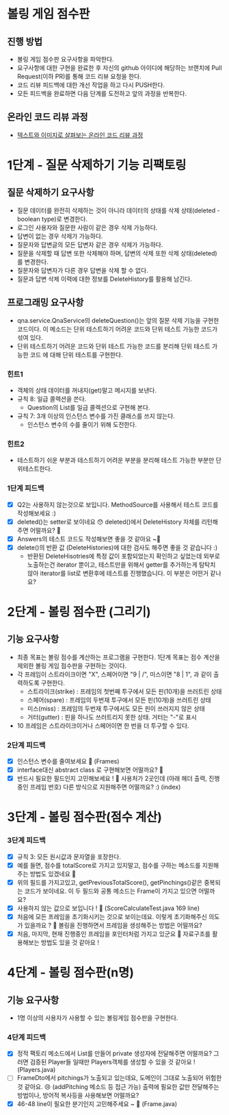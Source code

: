 # 볼링 게임 점수판
## 진행 방법
* 볼링 게임 점수판 요구사항을 파악한다.
* 요구사항에 대한 구현을 완료한 후 자신의 github 아이디에 해당하는 브랜치에 Pull Request(이하 PR)를 통해 코드 리뷰 요청을 한다.
* 코드 리뷰 피드백에 대한 개선 작업을 하고 다시 PUSH한다.
* 모든 피드백을 완료하면 다음 단계를 도전하고 앞의 과정을 반복한다.

## 온라인 코드 리뷰 과정
* [텍스트와 이미지로 살펴보는 온라인 코드 리뷰 과정](https://github.com/next-step/nextstep-docs/tree/master/codereview)

# 1단계 - 질문 삭제하기 기능 리팩토링
##  질문 삭제하기 요구사항
- 질문 데이터를 완전히 삭제하는 것이 아니라 데이터의 상태를 삭제 상태(deleted - boolean type)로 변경한다.
- 로그인 사용자와 질문한 사람이 같은 경우 삭제 가능하다.
- 답변이 없는 경우 삭제가 가능하다.
- 질문자와 답변글의 모든 답변자 같은 경우 삭제가 가능하다.
- 질문을 삭제할 때 답변 또한 삭제해야 하며, 답변의 삭제 또한 삭제 상태(deleted)를 변경한다.
- 질문자와 답변자가 다른 경우 답변을 삭제 할 수 없다.
- 질문과 답변 삭제 이력에 대한 정보를 DeleteHistory를 활용해 남긴다.

## 프로그래밍 요구사항
- qna.service.QnaService의 deleteQuestion()는 앞의 질문 삭제 기능을 구현한 코드이다. 이 메소드는 단위 테스트하기 어려운 코드와 단위 테스트 가능한 코드가 섞여 있다.
- 단위 테스트하기 어려운 코드와 단위 테스트 가능한 코드를 분리해 단위 테스트 가능한 코드 에 대해 단위 테스트를 구현한다.
### 힌트1
- 객체의 상태 데이터를 꺼내지(get)말고 메시지를 보낸다.
- 규칙 8: 일급 콜렉션을 쓴다.
    - Question의 List를 일급 콜렉션으로 구현해 본다.
- 규칙 7: 3개 이상의 인스턴스 변수를 가진 클래스를 쓰지 않는다.
    - 인스턴스 변수의 수를 줄이기 위해 도전한다.
### 힌트2
- 테스트하기 쉬운 부분과 테스트하기 어려운 부분을 분리해 테스트 가능한 부분만 단위테스트한다.

### 1단계 피드백
- [x] Q2는 사용하지 않는것으로 보입니다. MethodSource를 사용해서 테스트 코드를 작성해보세요 :)
- [x] deleted()는 setter로 보이네요 😯 deleted()에서 DeleteHistory 자체를 리턴해주면 어떨까요? 🤔
- [x] Answers의 테스트 코드도 작성해보면 좋을 것 같아요 ~🙂
- [x] delete()의 반환 값 (DeleteHistories)에 대한 검사도 해주면 좋을 것 같습니다 :) 
    - 반환된 DeleteHisotries에 특정 값이 포함되었는지 확인하고 싶었는데 외부로 노출하는건 iterator 뿐이고, 테스트만을 위해서 getter를 추가하는게 탐탁치 않아 iterator를 list로 변환후에 테스트를 진행했습니다. 이 부분은 어떤거 같나요?
    
# 2단계 - 볼링 점수판 (그리기)
## 기능 요구사항
- 최종 목표는 볼링 점수를 계산하는 프로그램을 구현한다. 1단계 목표는 점수 계산을 제외한 볼링 게임 점수판을 구현하는 것이다.
- 각 프레임이 스트라이크이면 "X", 스페어이면 "9 | /", 미스이면 "8 | 1", 과 같이 출력하도록 구현한다.
    - 스트라이크(strike) : 프레임의 첫번째 투구에서 모든 핀(10개)을 쓰러트린 상태
    - 스페어(spare) : 프레임의 두번재 투구에서 모든 핀(10개)을 쓰러트린 상태
    - 미스(miss) : 프레임의 두번재 투구에서도 모든 핀이 쓰러지지 않은 상태
    - 거터(gutter) : 핀을 하나도 쓰러트리지 못한 상태. 거터는 "-"로 표시
- 10 프레임은 스트라이크이거나 스페어이면 한 번을 더 투구할 수 있다.

### 2단계 피드백
- [x] 인스턴스 변수를 줄여보세요 🙂  (Frames)
- [x] interface대신 abstract class 로 구현해보면 어떨까요? 🤔
- [x] 반드시 필요한 필드인지 고민해보세요 ! 👀 사용처가 2곳인데 (아래 헤더 출력, 진행 중인 프레임 번호) 다른 방식으로 지원해주면 어떨까요? :) (index)

# 3단계 - 볼링 점수판(점수 계산)

### 3단계 피드백
- [x] 규칙 3: 모든 원시값과 문자열을 포장한다.
- [x] 예를 들면, 점수를 totalScore로 가지고 있지말고, 점수를 구하는 메소드를 지원해주는 방법도 있겠네요 🙂
- [x] 위의 필드를 가지고있고, getPreviousTotalScore(), getPinchings()같은 중복되는 코드가 보이네요. 이 두 필드와 공통 메소드는 Frame이 가지고 있으면 어떨까요?
- [x] 사용하지 않는 값으로 보입니다 ! 👀 (ScoreCalculateTest.java 169 line)
- [x] 처음에 모든 프레임을 초기화시키는 것으로 보이는데요. 이렇게 초기화해주신 의도가 있을까요 ? 👀  볼링을 진행하면서 프레임을 생성해주는 방법은 어떨까요?
- [x] 처음, 마지막, 현재 진행중인 프레임을 포인터처럼 가지고 있군요 🙂 자료구조를 활용해보는 방법도 있을 것 같아요 ! 

# 4단계 - 볼링 점수판(n명)
## 기능 요구사항
- 1명 이상의 사용자가 사용할 수 있는 볼링게임 점수판을 구현한다.

### 4단계 피드백
- [x] 정적 팩토리 메소드에서 List를 만들어 private 생성자에 전달해주면 어떨까요? 그러면 검증된 Player들 일때만 Players객체를 생성할 수 있을 것 같아요 ! (Players.java)
- [ ] FrameDto에서 pitchings가 노출되고 있는데요, 도메인이 그대로 노출되어 위험한 것 같아요. 😢 (addPitching 메소드 등 접근 가능) 출력에 필요한 값만 전달해주는 방법이나, 방어적 복사등을 사용해보면 어떨까요?
- [x] 46-48 line이 필요한 분기인지 고민해주세요 ~ 👀 (Frame.java)